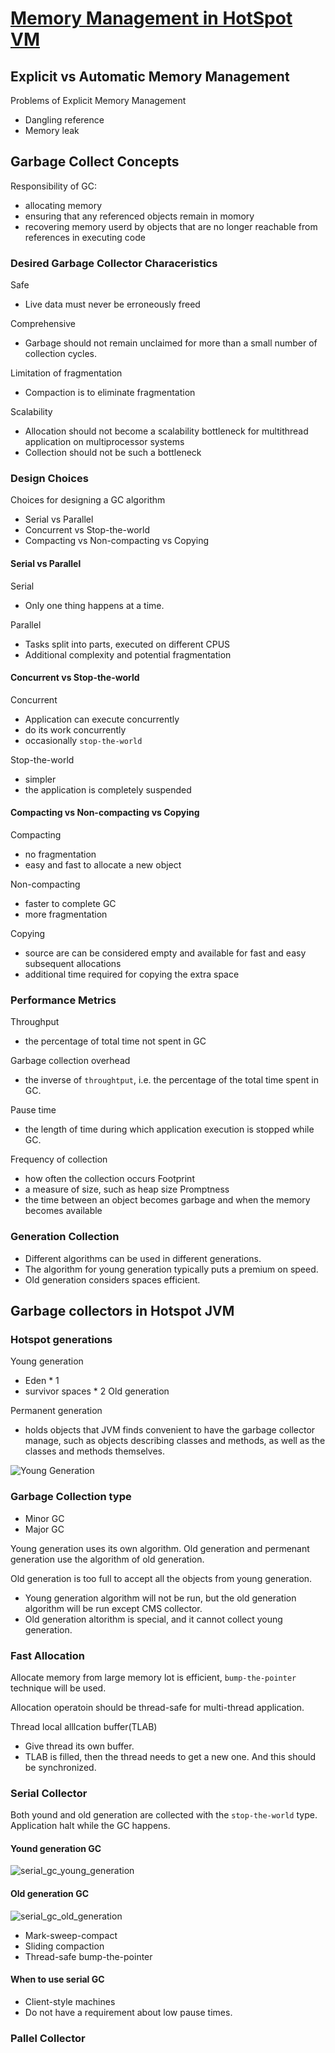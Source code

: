 # [Memory Management in HotSpot VM](http://www.oracle.com/technetwork/java/javase/memorymanagement-whitepaper-150215.pdf)

##  Explicit vs Automatic Memory Management
Problems of Explicit Memory Management
* Dangling reference
* Memory leak

## Garbage Collect Concepts
Responsibility of GC:
* allocating memory
* ensuring that any referenced objects remain in momory
* recovering memory userd by objects that are no longer reachable from references in executing code

### Desired Garbage Collector Characeristics
Safe
* Live data must never be erroneously freed

Comprehensive
* Garbage should not remain unclaimed for more than a small number of collection cycles.

Limitation of fragmentation
* Compaction is to eliminate fragmentation

Scalability
* Allocation should not become a scalability bottleneck for multithread application on multiprocessor systems
* Collection should not be such a bottleneck

### Design Choices

Choices for designing a GC algorithm

* Serial vs Parallel
* Concurrent vs Stop-the-world
* Compacting vs Non-compacting vs Copying

#### Serial vs Parallel

Serial

* Only one thing happens at a time.

Parallel

* Tasks split into parts, executed on different CPUS
* Additional complexity and potential fragmentation

#### Concurrent vs Stop-the-world

Concurrent

* Application can execute concurrently
* do its work concurrently
* occasionally `stop-the-world`

Stop-the-world

* simpler
* the application is completely suspended

#### Compacting vs Non-compacting vs Copying

Compacting

* no fragmentation
* easy and fast to allocate a new object

Non-compacting

* faster to complete GC
* more fragmentation

Copying
* source are can be considered empty and available for fast and easy subsequent allocations
* additional time required for copying the extra space


### Performance Metrics

Throughput
* the percentage of total time not spent in GC

Garbage collection overhead
* the inverse of `throughtput`, i.e. the percentage of the total time spent in GC.

Pause time
* the length of time during which application execution is stopped while GC.

Frequency of collection
* how often the collection occurs
Footprint
* a measure of size, such as heap size
Promptness
* the time between an object becomes garbage and when the memory becomes available

### Generation Collection
* Different algorithms can be used in different generations.
* The algorithm for young generation typically puts a premium on speed.
* Old generation considers spaces efficient.

## Garbage collectors in Hotspot JVM
### Hotspot generations
Young generation
* Eden * 1
* survivor spaces * 2 
Old generation

Permanent generation
* holds objects that JVM finds convenient to have the garbage collector manage, such as objects describing classes and methods, as well as the classes and methods themselves.

![Young Generation](images/young_generation.JPG)

### Garbage Collection type
* Minor GC
* Major GC

Young generation uses its own algorithm. Old generation and permenant generation use the algorithm of old generation.

Old generation is too full to accept all the objects from young generation.
* Young generation algorithm will not be run, but the old generation algorithm will be run except CMS collector.
* Old generation altorithm is special, and it cannot collect young generation.

### Fast Allocation

Allocate memory from large memory lot is efficient, `bump-the-pointer` technique will be used.

Allocation operatoin should be thread-safe for multi-thread application.

Thread local alllcation buffer(TLAB)
* Give thread its own buffer.
* TLAB is filled, then the thread needs to get a new one. And this should be synchronized.


### Serial Collector
Both yound and old generation are collected with the `stop-the-world` type.  
Application halt while the GC happens.
#### Yound generation GC
![serial_gc_young_generation](images/serial_gc_young_generation.png)
#### Old generation GC
![serial_gc_old_generation](images/serial_gc_old_generation.png)

* Mark-sweep-compact
* Sliding compaction
* Thread-safe bump-the-pointer

#### When to use serial GC
* Client-style machines
* Do not have a requirement about low pause times.

### Pallel Collector
